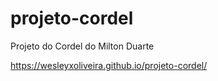 # projeto-cordel
Projeto do Cordel do Milton Duarte

https://wesleyxoliveira.github.io/projeto-cordel/

